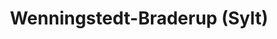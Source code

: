 ---
title: Wenningstedt-Braderup (Sylt)
url: /wenningstedt-braderup-sylt/
latitude: 54.93
longitude: 8.351
---
